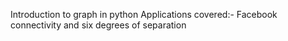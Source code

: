 Introduction to graph in python
Applications covered:-
Facebook connectivity and six degrees of separation 

